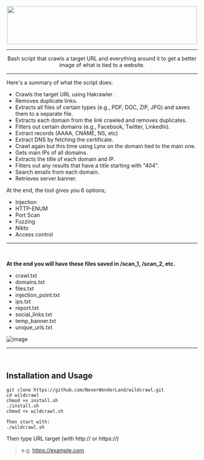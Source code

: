 <p align="center">
   <img width="500" height="100" src="https://user-images.githubusercontent.com/64184513/226793206-8a6e3449-d3da-4520-8561-923479048555.png"
</p>
<hr>

<p align="center">
Bash script that crawls a target URL and everything around it to get a better image of what is tied to a website.
</p>
<hr>

Here's a summary of what the script does:

- Crawls the target URL using Hakrawler .
- Removes duplicate links.
- Extracts all files of certain types (e.g., PDF, DOC, ZIP, JPG) and saves them to a separate file.
- Extracts each domain from the link crawled and removes duplicates.
- Filters out certain domains (e.g., Facebook, Twitter, LinkedIn).
- Extract records (AAAA, CNAME, NS, etc)
- Extract DNS by fetching the certificate.
- Crawl again but this time using Lynx on the domain tied to the main one.
- Gets main IPs of all domains.
- Extracts the title of each domain and IP.
- Filters out any results that have a title starting with "404".
- Search emails from each domain.
- Retrieves server banner.

At the end, the tool gives you 6 options;
- Injection
- HTTP-ENUM
- Port Scan
- Fuzzing
- Nikto
- Access control

<hr><br>

**At the end you will have these files saved in /scan_1, /scan_2, etc.**

- crawl.txt  
- domains.txt  
- files.txt  
- injection_point.txt  
- ips.txt
- report.txt
- social_links.txt
- temp_banner.txt
- unique_urls.txt

![image](https://user-images.githubusercontent.com/64184513/228380278-6bb75044-03e6-4172-b998-f404ae46f22e.png)

<hr><br>

## Installation and Usage
```
git clone https://github.com/NeverWonderLand/wildcrawl.git
cd wildcrawl
chmod +x install.sh
./install.sh
chmod +x wildcrawl.sh

Then start with:
./wildcrawl.sh
```

Then type URL target (with http:// or https://)
> e.g. https://example.com
